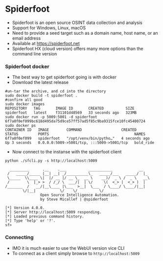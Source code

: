 # Spiderfoot

* Spiderfoot is an open source OSINT data collection and analysis&#x20;
* Support for Windows, Linux, macOS
* Need to provide a seed target such as a domain name, host name, or an email address
* Available at https://spiderfoot.net
* Spiderfoot HX (cloud version) offers many more options than the command line version

### Spiderfoot docker

* The best way to get spiderfoot going is with docker
* Download the latest release&#x20;

```
#un-tar the archive, and cd into the directory
sudo docker build -t spiderfoot .
#confirm all good 
sudo docker images
REPOSITORY   TAG       IMAGE ID       CREATED          SIZE
spiderfoot   latest    f31101d48569   33 seconds ago   323MB
sudo docker run -p 5009:5001 -d spiderfoot
6f7a0f0ef099bc618d495da75d9ce57ff57ad5f85c9ba9315fce10fc45400724
sudo docker ps                            
CONTAINER ID   IMAGE        COMMAND                  CREATED         STATUS         PORTS                                       NAMES
6f7a0f0ef099   spiderfoot   "/opt/venv/bin/pytho…"   4 seconds ago   Up 3 seconds   0.0.0.0:5009->5001/tcp, :::5009->5001/tcp   bold_ride

```

* Now connect to the instanse with the spiderfoot client&#x20;

```
python ./sfcli.py -s http://localhost:5009
 
  _________      .__    .___          ___________            __                                                     
 /   _____/_____ |__| __| _/__________\_   _____/___   _____/  |_                                                   
 \_____  \\____ \|  |/ __ |/ __ \_  __ \    __)/  _ \ /  _ \   __\                                                  
 /        \  |_> >  / /_/ \  ___/|  | \/     \(  <_> |  <_> )  |                                                    
/_______  /   __/|__\____ |\___  >__|  \___  / \____/ \____/|__|                                                    
        \/|__|           \/    \/          \/                                                                       
                Open Source Intelligence Automation.                                                                
                by Steve Micallef | @spiderfoot
                                                                                                                    
[*] Version 4.0.0.
[*] Server http://localhost:5009 responding.
[*] Loaded previous command history.
[*] Type 'help' or '?'.
sf> 

```

### Connecting

* IMO it is much easier to use the WebUI version vice CLI
* To connect as a client simply browse to `http://localhost:5009`
